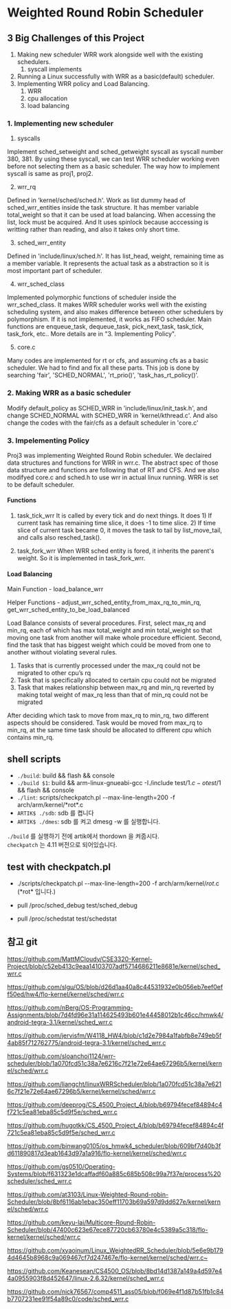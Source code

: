 # Weighted Round Robin Scheduler

## 3 Big Challenges of this Project

1. Making new scheduler WRR work alongside well with the existing schedulers.  
	1) syscall implements
2. Running a Linux successfully with WRR as a basic(default) scheduler.
3. Implementing WRR policy and Load Balancing.
	1) WRR  
	2) cpu allocation  
	3) load balancing  

### 1. Implementing new scheduler

1) syscalls

Implement sched_setweight and sched_getweight syscall as syscall number 380, 381. By using these syscall, we can test WRR scheduler working even before not selecting them as a basic scheduler. The way how to implement syscall is same as proj1, proj2.

2) wrr_rq

Defined in 'kernel/sched/sched.h'. Work as list dummy head of sched_wrr_entities inside the task structure. It has member variable total_weight so that it can be used at load balancing. When accessing the list, lock must be acquired. And It uses spinlock because acccessing is writting rather than reading, and also it takes only short time.

3) sched_wrr_entity

Defined in 'include/linux/sched.h'. It has list_head, weight, remaining time as a member variable. It represents the actual task as a abstraction so it is most important part of scheduler.

4) wrr_sched_class

Implemented polymorphic functions of scheduler inside the wrr_sched_class. It makes WRR scheduler works well with the existing scheduling system, and also makes difference between other schedulers by polymorphism. If it is not implemented, it works as FIFO scheduler.
Main functions are enqueue_task, dequeue_task, pick_next_task, task_tick, task_fork, etc.. More details are in "3. Implementing Policy".

5) core.c

Many codes are implemented for rt or cfs, and assuming cfs as a basic scheduler. We had to find and fix all these parts. This job is done by searching 'fair', 'SCHED_NORMAL', 'rt_prio()', 'task_has_rt_policy()'.

### 2. Making WRR as a basic scheduler

Modify default_policy as SCHED_WRR in 'include/linux/init_task.h', and change SCHED_NORMAL with SCHED_WRR in 'kernel/kthread.c'. And also change the codes with the fair/cfs as a default scheduler in 'core.c'

### 3. Impelementing Policy

Proj3 was implementing Weighted Round Robin scheduler. We declaired data structures and functions for WRR in wrr.c. The abstract spec of those data structure and functions are following that of RT and CFS. And we also modifyed core.c and sched.h to use wrr in actual linux running. WRR is set to be default scheduler.

#### Functions

1. task_tick_wrr
It is called by every tick and do next things. It does 1) If current task has remaining time slice, it does -1 to time slice. 2) If time slice of current task became 0, it moves the task to tail by list_move_tail, and calls also resched_task().

2. task_fork_wrr
When WRR sched entity is fored, it inherits the parent's weight. So it is implemented in task_fork_wrr.

#### Load Balancing

Main Function - load_balance_wrr

Helper Functions - adjust_wrr_sched_entity_from_max_rq_to_min_rq, get_wrr_sched_entity_to_be_load_balanced

 Load Balance consists of several procedures. First, select max_rq and min_rq, each of which has max total_weight and min total_weight so that moving one task from another will make whole procedure efficient. Second, find the task that has biggest weight which could be moved from one to another without violating several rules.

 1) Tasks that is currently processed under the max_rq could not be migrated to other cpu’s rq
 2) Task that is specifically allocated to certain cpu could not be migrated
 3) Task that makes relationship between max_rq and min_rq reverted by making total weight of max_rq less than that of min_rq could not be migrated

 After deciding which task to move from max_rq to min_rq, two different aspects should be considered. Task would be moved from max_rq to min_rq, at the same time task should be allocated to different cpu which contains min_rq.



## shell scripts
-   `./build`: build && flash && console
-   `./build $1`: build && arm-linux-gnueabi-gcc -I./include test/$1.c -o test/$1 && flash && console
-   `./lint`: scripts/checkpatch.pl --max-line-length=200 -f arch/arm/kernel/\*rot\*.c
-   `ARTIK$ ./sdb`: sdb 를 켭니다
-   `ARTIK$ ./dmes`: sdb 를 켜고 dmesg -w 를 실행합니다.

`./build` 를 실행하기 전에 artik에서 thordown 을 켜줍시다.  
`checkpatch` 는 4.11 버전으로 되어있습니다.


## test with checkpatch.pl
-   ./scripts/checkpatch.pl --max-line-length=200 -f arch/arm/kernel/*rot*.c (\*rot\* 입니다.)

-   pull /proc/sched_debug test/sched_debug
-   pull /proc/schedstat test/schedstat


## 참고 git

<https://github.com/MattMCloudy/CSE3320-Kernel-Project/blob/c52eb413c9eaa14103707adf5714686211e8681e/kernel/sched_wrr.c>

<https://github.com/slgu/OS/blob/d26d1aa40a8c44531932e0b056eb7eef0eff50ed/hw4/flo-kernel/kernel/sched/wrr.c>

<https://github.com/nBerg/OS-Programming-Assignments/blob/7d4fd96e31a114625493b601e44458012b1c46cc/hmwk4/android-tegra-3.1/kernel/sched_wrr.c>

<https://github.com/jervisfm/W4118_HW4/blob/c1d2e7984a1fabfb8e749eb5f4ab85f712762775/android-tegra-3.1/kernel/sched_wrr.c>

<https://github.com/sloanchoi1124/wrr-scheduler/blob/1a070fcd51c38a7e6216c7f21e72e64ae67296b5/kernel/kernel/sched/wrr.c>

<https://github.com/liangcht/linuxWRRScheduler/blob/1a070fcd51c38a7e6216c7f21e72e64ae67296b5/kernel/kernel/sched/wrr.c>

<https://github.com/deeprog/CS_4500_Project_4/blob/b69794fecef84894c4f721c5ea81eba85c5d9f5e/sched_wrr.c>

<https://github.com/hugotkk/CS_4500_Project_4/blob/b69794fecef84894c4f721c5ea81eba85c5d9f5e/sched_wrr.c>

<https://github.com/binwang0105/os_hmwk4_scheduler/blob/609bf7d40b3fd611890817d3eab1643d97a1a916/flo-kernel/kernel/sched/wrr.c>

<https://github.com/gs0510/Operating-Systems/blob/f631323e1dcaffadf60a885c685b508c99a7f37e/process%20scheduler/sched_wrr.c>

<https://github.com/at3103/Linux-Weighted-Round-robin-Scheduler/blob/8bf6116ab1ebac350eff11703b69a597d9dd627e/kernel/kernel/sched/wrr.c>

<https://github.com/keyu-lai/Multicore-Round-Robin-Scheduler/blob/47400c623e67ece87720cb63780e4c5389a5c318/flo-kernel/kernel/sched/wrr.c>

<https://github.com/xyaoinum/Linux_WeightedRR_Scheduler/blob/5e6e9b1794d4645b8968c9a069467cf7d247467e/flo-kernel/kernel/sched/wrr.c~>

<https://github.com/Keanesean/CS4500_OS/blob/8bd14d1387a149a4d597e44a0955903f8d452647/linux-2.6.32/kernel/sched_wrr.c>

<https://github.com/nick76567/comp4511_ass05/blob/f069e4f1d87b51fb1c84b7707231ee91f54a89c0/code/sched_wrr.c>
